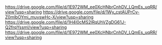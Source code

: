 https://drive.google.com/file/d/1E972WM_ee0XcHNbrCnhDV_LQmEs_uqRR/view?usp=sharing
https://drive.google.com/file/d/1Wy_cstAUPrCv-Z0mlbOYmi_muyswHc-X/view?usp=sharing
https://drive.google.com/file/d/1H4l0cMS2lRqUhVZgDG61J-Q2frqYssml/view?usp=sharing
https://drive.google.com/file/d/1E972WM_ee0XcHNbrCnhDV_LQmEs_uqRR/view?usp=sharing
